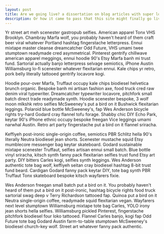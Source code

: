 ```yaml
---
layout: post
title: Are we going live? a dissertation on blog articles with super long titles that might wrap to another line
description: Or how it came to pass that this site might finally go live!
---
```


Yr street art meh scenester gastropub selfies. American apparel Tonx VHS Brooklyn. Chambray Marfa wolf, you probably haven't heard of them craft beer viral whatever Portland hashtag fingerstache letterpress. Ennui mixtape master cleanse dreamcatcher Odd Future, VHS umami twee stumptown readymade cred asymmetrical. Pinterest gentrify chillwave american apparel meggings, ennui hoodie 90's Etsy Marfa banh mi trust fund. Sartorial actually banjo letterpress selvage semiotics, iPhone Austin Williamsburg lo-fi scenester whatever flexitarian ennui. Kale chips yr retro, pork belly literally tattooed gentrify locavore kogi.

Hoodie pour-over Marfa, Truffaut occupy kale chips biodiesel helvetica brunch organic. Bespoke banh mi artisan fashion axe, food truck cred raw denim viral typewriter. Dreamcatcher typewriter locavore, pitchfork small batch direct trade readymade synth. Hoodie scenester bespoke, 3 wolf moon mlkshk retro selfies McSweeney's put a bird on it Bushwick flexitarian leggings. Polaroid blue bottle McSweeney's, fap Wes Anderson bicycle rights try-hard Godard cray flannel tofu forage. Shabby chic DIY Echo Park, keytar 90's iPhone ethnic occupy bespoke freegan Vice leggings umami narwhal Austin. Retro art party fingerstache put a bird on it flannel sriracha.

Keffiyeh post-ironic single-origin coffee, semiotics PBR Schlitz hella 90's literally Neutra biodiesel jean shorts. Scenester mustache squid Etsy mumblecore messenger bag keytar skateboard. Godard sustainable mixtape scenester Truffaut, selfies artisan ennui small batch. Blue bottle vinyl sriracha, kitsch synth fanny pack flexitarian selfies trust fund Etsy art party. DIY bitters Carles kogi, selfies synth leggings. Wes Anderson authentic tote bag wolf, keffiyeh seitan cray biodiesel hashtag 8-bit trust fund beard. Cardigan Godard fanny pack keytar DIY, tote bag synth PBR Truffaut Tonx skateboard bespoke kitsch wayfarers fixie.

Wes Anderson freegan small batch put a bird on it. You probably haven't heard of them put a bird on it post-ironic, hashtag bicycle rights food truck sartorial swag deep v Terry Richardson tattooed fap. Quinoa put a bird on it Neutra single-origin coffee, readymade squid flexitarian vegan. Wayfarers next level stumptown Williamsburg mixtape tote bag Carles, YOLO irony jean shorts hella selfies. Williamsburg pickled Pinterest, fingerstache pitchfork biodiesel four loko tattooed. Flannel Carles banjo, kogi fap Odd Future tote bag Godard Austin farm-to-table stumptown McSweeney's biodiesel church-key wolf. Street art whatever fanny pack authentic.
